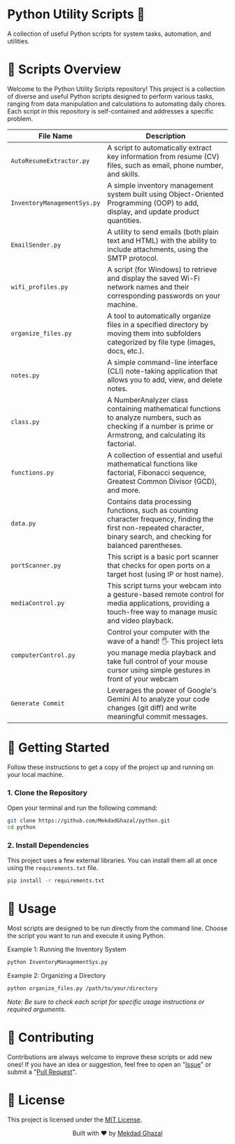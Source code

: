 # Python Utility Scripts 🐍
A collection of useful Python scripts for system tasks, automation, and utilities.

# 📂 Scripts Overview
Welcome to the Python Utility Scripts repository! This project is a collection of diverse and useful Python scripts designed to perform various tasks, ranging from data manipulation and calculations to automating daily chores. Each script in this repository is self-contained and addresses a specific problem.

| File Name                  | Description                                                                                                                              |
| -------------------------- | ---------------------------------------------------------------------------------------------------------------------------------------- |
|`AutoResumeExtractor.py` | A script to automatically extract key information from resume (CV) files, such as email, phone number, and skills.|
|`InventoryManagementSys.py`|A simple inventory management system built using Object-Oriented Programming (OOP) to add, display, and update product quantities.|
|`EmailSender.py`|A utility to send emails (both plain text and HTML) with the ability to include attachments, using the SMTP protocol.|
|`wifi_profiles.py`|A script (for Windows) to retrieve and display the saved Wi-Fi network names and their corresponding passwords on your machine.|
|`organize_files.py`|A tool to automatically organize files in a specified directory by moving them into subfolders categorized by file type (images, docs, etc.).|
|`notes.py`|A simple command-line interface (CLI) note-taking application that allows you to add, view, and delete notes.|
|`class.py`|A NumberAnalyzer class containing mathematical functions to analyze numbers, such as checking if a number is prime or Armstrong, and calculating its factorial.|
|`functions.py`|A collection of essential and useful mathematical functions like factorial, Fibonacci sequence, Greatest Common Divisor (GCD), and more.|
|`data.py`|Contains data processing functions, such as counting character frequency, finding the first non-repeated character, binary search, and checking for balanced parentheses.|
|`portScanner.py`|This script is a basic port scanner that checks for open ports on a target host (using IP or host name).|
|`mediaControl.py`|This script turns your webcam into a gesture-based remote control for media applications, providing a touch-free way to manage music and video playback.|
|`computerControl.py`|Control your computer with the wave of a hand! 🖐️ This project lets you manage media playback and take full control of your mouse cursor using simple gestures in front of your webcam|
|`Generate Commit`|Leverages the power of Google's Gemini AI to analyze your code changes (git diff) and write meaningful commit messages.|

# 🚀 Getting Started
Follow these instructions to get a copy of the project up and running on your local machine.

### 1. Clone the Repository
Open your terminal and run the following command:
```bash
git clone https://github.com/MekdadGhazal/python.git
cd python
```
### 2. Install Dependencies
This project uses a few external libraries. You can install them all at once using the `requirements.txt` file.
```bash
pip install -r requirements.txt
```
# 🔧 Usage
Most scripts are designed to be run directly from the command line. Choose the script you want to run and execute it using Python.

Example 1: Running the Inventory System
```bash 
python InventoryManagementSys.py
```
Example 2: Organizing a Directory
```bash
python organize_files.py /path/to/your/directory
```
*Note: Be sure to check each script for specific usage instructions or required arguments.*

# 🤝 Contributing
Contributions are always welcome to improve these scripts or add new ones! If you have an idea or suggestion, feel free to open an "[Issue](https://github.com/MekdadGhazal/python/issues/new)" or submit a "[Pull Request](https://github.com/MekdadGhazal/python/compare)".

# 📄 License
This project is licensed under the [MIT License](LICENSE).

<p align="center">
Built with ❤️ by <a href="https://mekdadghazal.github.io/Portfolio/">Mekdad Ghazal</a>

</p>
